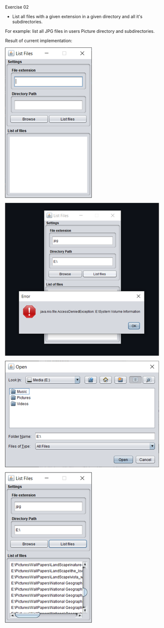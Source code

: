 Exercise 02

- List all files with a given extension in a given directory and all it's subdirectories.

For example: list all JPG files in users Picture directory and subdirectories.
  
Result of current implementation:

![List Files screenshot](doc/list_files_1.png)

![List Files screenshot](doc/list_files_3.png)

![List Files screenshot](doc/list_files_browse.png)

![List Files screenshot](doc/list_files_2.png)
